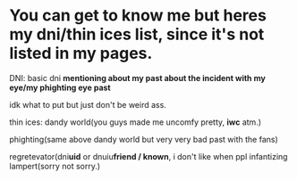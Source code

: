 <h1>You can get to know me but heres my dni/thin ices list, since it's not listed in my pages.</h1>

DNI:
basic dni
<b>mentioning about my past about the incident with my eye/my phighting eye past</b><br>

idk what to put but just don't be weird ass.

thin ices:
dandy world(you guys made me uncomfy pretty, **iwc** atm.)<br>

phighting(same above dandy world but very very bad past with the fans)<br>

regretevator(dni**uid** or dnuiu**friend / known**, i don't like when ppl infantizing lampert(sorry not sorry.)
